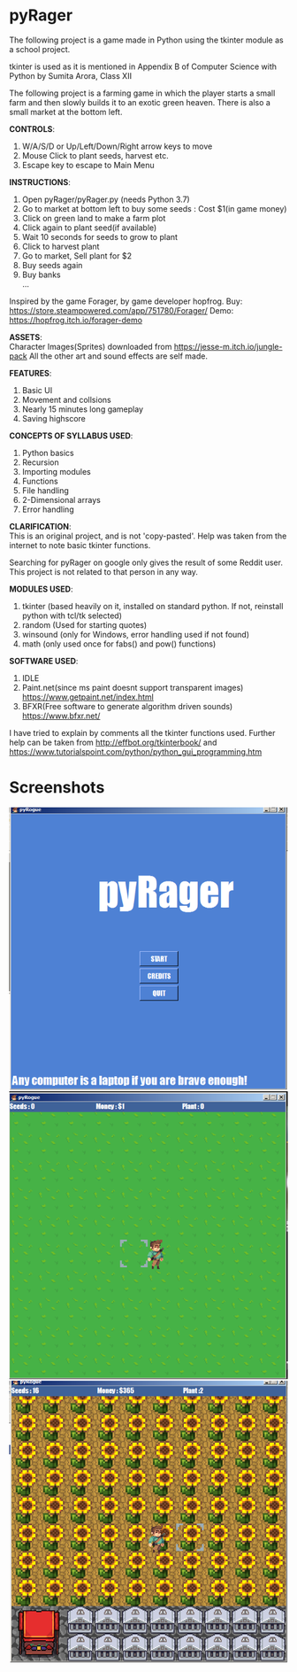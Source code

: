 # pyRager
The following project is a game made in Python using the tkinter module as a school project.

tkinter is used as it is mentioned in Appendix B of Computer Science with Python
by Sumita Arora, Class XII

The following project is a farming game in which the player starts a small farm and then
slowly builds it to an exotic green heaven.
There is also a small market at the bottom left.

**CONTROLS**:
1. W/A/S/D or Up/Left/Down/Right arrow keys to move  
2. Mouse Click to plant seeds, harvest etc.  
3. Escape key to escape to Main Menu  

**INSTRUCTIONS**:
1. Open pyRager/pyRager.py (needs Python 3.7)  
2. Go to market at bottom left to buy some seeds : Cost $1(in game money)  
3. Click on green land to make a farm plot  
4. Click again to plant seed(if available)  
5. Wait 10 seconds for seeds to grow to plant  
6. Click to harvest plant  
7. Go to market, Sell plant for $2  
8. Buy seeds again  
9. Buy banks  
...

Inspired by the game Forager, by game developer hopfrog.
Buy: https://store.steampowered.com/app/751780/Forager/
Demo: https://hopfrog.itch.io/forager-demo

**ASSETS**:  
Character Images(Sprites) downloaded from https://jesse-m.itch.io/jungle-pack
All the other art and sound effects are self made.

**FEATURES**:
1. Basic UI
2. Movement and collsions
3. Nearly 15 minutes long gameplay
4. Saving highscore

**CONCEPTS OF SYLLABUS USED**:
1. Python basics
2. Recursion
3. Importing modules
4. Functions
5. File handling
6. 2-Dimensional arrays
7. Error handling

**CLARIFICATION**:  
This is an original project, and is not 'copy-pasted'. Help was taken from the internet to note basic tkinter
functions.

Searching for pyRager on google only gives the result of some Reddit user. This project is not related to that
person in any way.

**MODULES USED**:
1. tkinter (based heavily on it, installed on standard python. If not, reinstall python with tcl/tk selected)
2. random (Used for starting quotes)
3. winsound (only for Windows, error handling used if not found)
4. math (only used once for fabs() and pow() functions)

**SOFTWARE USED**:
1. IDLE
2. Paint.net(since ms paint doesnt support transparent images)  https://www.getpaint.net/index.html
3. BFXR(Free software to generate algorithm driven sounds)  https://www.bfxr.net/

I have tried to explain by comments all the tkinter functions used.
Further help can be taken from http://effbot.org/tkinterbook/ and
https://www.tutorialspoint.com/python/python_gui_programming.htm

# Screenshots
![Start Screen](readmeImages/pyrager0.png)
![Game at beginning](readmeImages/pyrager1.png)
![Game at end](readmeImages/pyrager2.png)

